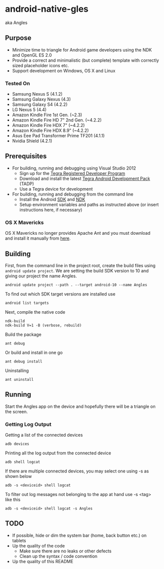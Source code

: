 # android-native-gles
aka Angles

## Purpose
* Minimize time to triangle for Android game developers using the NDK and OpenGL ES 2.0
* Provide a correct and minimalistic (but complete) template with correctly sized placeholder icons etc.
* Support development on Windows, OS X and Linux

### Tested On
* Samsung Nexus S (4.1.2)
* Samsung Galaxy Nexus (4.3)
* Samsung Galaxy S4 (4.2.2)
* LG Nexus 5 (4.4)
* Amazon Kindle Fire 1st Gen. (~2.3)
* Amazon Kindle Fire HD 7" 2nd Gen. (~4.2.2)
* Amazon Kindle Fire HDX 7" (~4.2.2)
* Amazon Kindle Fire HDX 8.9" (~4.2.2)
* Asus Eee Pad Transformer Prime TF201 (4.1.1)
* Nvidia Shield (4.2.1)

## Prerequisites
* For building, running and debugging using Visual Studio 2012
	* Sign up for the [Tegra Registered Developer Program](https://developer.nvidia.com/tegra-registered-developer-program)
	* Download and install the latest [Tegra Android Development Pack](https://developer.nvidia.com/tegra-android-development-pack) (TADP)
	* Use a Tegra device for development
* For building, running and debugging from the command line
	* Install the Android [SDK](http://developer.android.com/sdk/index.html) and [NDK](http://developer.android.com/tools/sdk/ndk/index.html)
	* Setup environment variables and paths as instructed above (or insert instructions here, if necessary)

### OS X Mavericks
OS X Mavericks no longer provides Apache Ant and you must download and install it manually from [here](http://ant.apache.org/).

## Building

First, from the command line in the project root, create the build files using `android update project`. We are setting the build SDK version to 10 and giving our project the name Angles.

	android update project --path . --target android-10 --name Angles
	
To find out which SDK target versions are installed use

	android list targets

Next, compile the native code

	ndk-build
	ndk-build V=1 -B (verbose, rebuild)

Build the package

	ant debug

Or build and install in one go

	ant debug install

Uninstalling

	ant uninstall

## Running

Start the Angles app on the device and hopefully there will be a triangle on the screen.

### Getting Log Output

Getting a list of the connected devices

	adb devices

Printing all the log output from the connected device

	adb shell logcat

If there are multiple connected devices, you may select one using -s as shown below

	adb -s <deviceid> shell logcat

To filter out log messages not belonging to the app at hand use -s \<tag\> like this

	adb -s <deviceid> shell logcat -s Angles

## TODO
* If possible, hide or dim the system bar (home, back button etc.) on tablets
* Up the quality of the code
	* Make sure there are no leaks or other defects
	* Clean up the syntax / code convention
* Up the quality of this README
